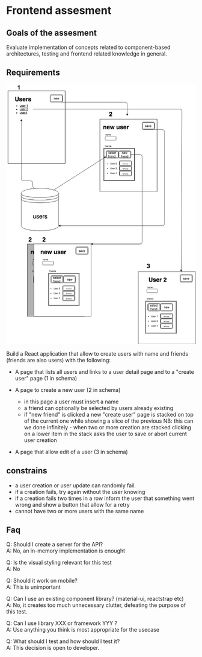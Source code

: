 # Frontend assesment

## Goals of the assesment

Evaluate implementation of concepts related to component-based architectures, testing and frontend related knowledge in general.

## Requirements

![schema](schema.jpg)

Build a React application that allow to create users with name and friends (friends are also users) with the following:

- A page that lists all users and links to a user detail page and to a "create user" page (1 in schema)
- A page to create a new user (2 in schema)

  - in this page a user must insert a name
  - a friend can optionally be selected by users already existing
  - if "new friend" is clicked a new "create user" page is stacked on top of the current one while showing a slice of the previous
    NB: this can we done infinitely - when two or more creation are stacked clicking on a lower item in the stack asks the user to save or abort current user creation

- A page that allow edit of a user (3 in schema)

## constrains

- a user creation or user update can randomly fail.
- if a creation fails, try again without the user knowing
- if a creation fails two times in a row inform the user that something went wrong and show a button that allow for a retry
- cannot have two or more users with the same name

## Faq

Q: Should I create a server for the API?  
A: No, an in-memory implementation is enought

Q: Is the visual styling relevant for this test  
A: No

Q: Should it work on mobile?  
A: This is unimportant

Q: Can I use an existing component library? (material-ui, reactstrap etc)  
A: No, it creates too much unnecessary clutter, defeating the purpose of this test.

Q: Can I use library XXX or framework YYY ?  
A: Use anything you think is most appropriate for the usecase

Q: What should I test and how should I test it?  
A: This decision is open to developer.
